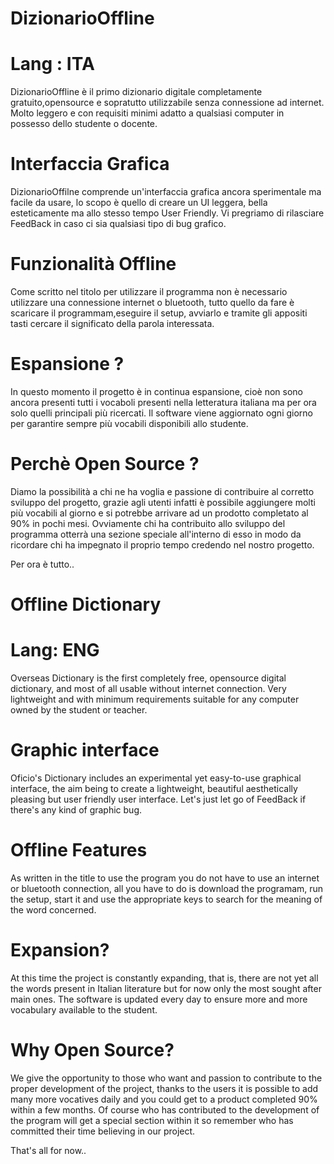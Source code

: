 # DizionarioOffline

# Lang : ITA

DizionarioOffline è il primo dizionario digitale completamente gratuito,opensource e sopratutto utilizzabile senza connessione ad internet.
Molto leggero e con requisiti minimi adatto a qualsiasi computer in possesso dello studente o docente.

# Interfaccia Grafica
DizionarioOffilne comprende un'interfaccia grafica ancora sperimentale ma facile da usare, lo scopo è quello di creare un UI leggera, bella esteticamente ma allo stesso tempo User Friendly.
Vi pregriamo di rilasciare FeedBack in caso ci sia qualsiasi tipo di bug grafico.

# Funzionalità Offline
Come scritto nel titolo per utilizzare il programma non è necessario utilizzare una connessione internet o bluetooth, tutto quello da fare è scaricare il programmam,eseguire il setup, avviarlo e tramite gli appositi tasti cercare il significato della parola interessata.

# Espansione ?
In questo momento il progetto è in continua espansione, cioè non sono ancora presenti tutti i vocaboli presenti nella letteratura italiana ma per ora solo quelli principali più ricercati.
Il software viene aggiornato ogni giorno per garantire sempre più vocabili disponibili allo studente.

# Perchè Open Source ?
Diamo la possibilità a chi ne ha voglia e passione di contribuire al corretto sviluppo del progetto, grazie agli utenti infatti è possibile aggiungere molti più vocabili al giorno e si potrebbe arrivare ad un prodotto completato al 90% in pochi mesi.
Ovviamente chi ha contribuito allo sviluppo del programma otterrà una sezione speciale all'interno di esso in modo da ricordare chi ha impegnato il proprio tempo credendo nel nostro progetto.

Per ora è tutto..


# Offline Dictionary

# Lang: ENG

Overseas Dictionary is the first completely free, opensource digital dictionary, and most of all usable without internet connection.
Very lightweight and with minimum requirements suitable for any computer owned by the student or teacher.

# Graphic interface
Oficio's Dictionary includes an experimental yet easy-to-use graphical interface, the aim being to create a lightweight, beautiful aesthetically pleasing but user friendly user interface.
Let's just let go of FeedBack if there's any kind of graphic bug.

# Offline Features
As written in the title to use the program you do not have to use an internet or bluetooth connection, all you have to do is download the programam, run the setup, start it and use the appropriate keys to search for the meaning of the word concerned.

# Expansion?
At this time the project is constantly expanding, that is, there are not yet all the words present in Italian literature but for now only the most sought after main ones.
The software is updated every day to ensure more and more vocabulary available to the student.

# Why Open Source?
We give the opportunity to those who want and passion to contribute to the proper development of the project, thanks to the users it is possible to add many more vocatives daily and you could get to a product completed 90% within a few months.
Of course who has contributed to the development of the program will get a special section within it so remember who has committed their time believing in our project.

That's all for now..

